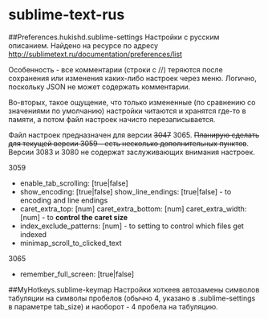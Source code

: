 sublime-text-rus
================

##Preferences.hukishd.sublime-settings
Настройки с русским описанием. Найдено на ресурсе по адресу http://sublimetext.ru/documentation/preferences/list 
   
Особенность - все комментарии (строки с //) теряются после сохранения или изменения каких-либо настроек через меню. Логично, поскольку JSON не может содержать комментарии. 
   
Во-вторых, такое ощущение, что только измененные (по сравнению со значениями по умолчанию) настройки читаются и хранятся где-то в памяти, а потом файл настроек начисто перезаписывается. 

Файл настроек предназначен для версии ~~3047~~ 3065. ~~Планирую сделать для текущей версии 3059 - есть несколько дополнительных пунктов~~. Версии 3083 и 3080 не содержат заслуживающих внимания настроек.

3059
+ enable_tab_scrolling: [true|false]
+ show_encoding: [true|false] 
  show_line_endings: [true|false] - to encoding and line endings
+ caret_extra_top: [num]
  caret_extra_bottom: [num]
  caret_extra_width: [num] - to __control the caret size__
+ index_exclude_patterns: [num] - to setting to control which files get indexed
+ minimap_scroll_to_clicked_text

3065
+ remember_full_screen: [true|false]

##MyHotkeys.sublime-keymap
Настройки хоткеев автозамены символов табуляции на символы пробелов (обычно 4, указано в .sublime-settings в параметре tab_size) и наоборот - 4 пробела на табуляцию.
